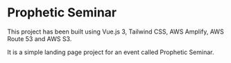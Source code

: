 # Prophetic Seminar

This project has been built using Vue.js 3, Tailwind CSS, AWS Amplify, AWS Route 53 and AWS S3.

It is a simple landing page project for an event called Prophetic Seminar.
